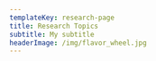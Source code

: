 ```yaml
---
templateKey: research-page
title: Research Topics
subtitle: My subtitle
headerImage: /img/flavor_wheel.jpg
---
```

